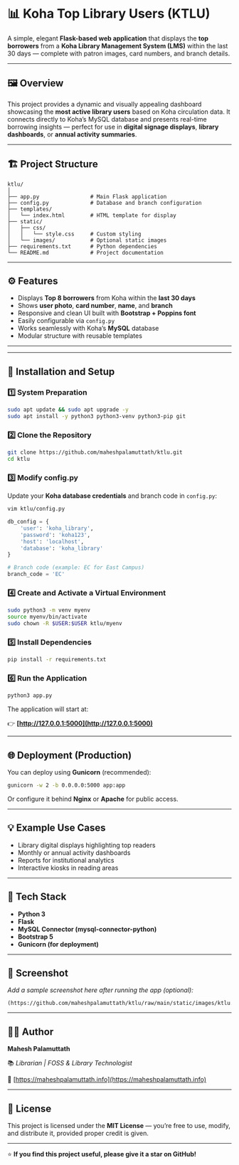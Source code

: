 # 📊 Koha Top Library Users (KTLU)

A simple, elegant **Flask-based web application** that displays the **top borrowers** from a **Koha Library Management System (LMS)** within the last 30 days — complete with patron images, card numbers, and branch details.

---

## 🖼️ Overview

This project provides a dynamic and visually appealing dashboard showcasing the **most active library users** based on Koha circulation data.
It connects directly to Koha’s MySQL database and presents real-time borrowing insights — perfect for use in **digital signage displays**, **library dashboards**, or **annual activity summaries**.

---

## 🏗️ Project Structure

```
ktlu/
│
├── app.py                # Main Flask application
├── config.py             # Database and branch configuration
├── templates/
│   └── index.html        # HTML template for display
├── static/
│   ├── css/
│   │   └── style.css     # Custom styling
│   └── images/           # Optional static images
├── requirements.txt      # Python dependencies
└── README.md             # Project documentation
```

---

## ⚙️ Features

*  Displays **Top 8 borrowers** from Koha within the **last 30 days**
*  Shows **user photo**, **card number**, **name**, and **branch**
*  Responsive and clean UI built with **Bootstrap + Poppins font**
*  Easily configurable via `config.py`
*  Works seamlessly with Koha’s **MySQL** database
*  Modular structure with reusable templates

---
---

## 🚀 Installation and Setup

### 1️⃣ System Preparation

```bash
sudo apt update && sudo apt upgrade -y
sudo apt install -y python3 python3-venv python3-pip git
```

### 2️⃣ Clone the Repository

```bash
git clone https://github.com/maheshpalamuttath/ktlu.git
cd ktlu
```

### 3️⃣ Modify config.py

Update your **Koha database credentials** and branch code in `config.py`:

```bash
vim ktlu/config.py
```

```python
db_config = {
    'user': 'koha_library',
    'password': 'koha123',
    'host': 'localhost',
    'database': 'koha_library'
}

# Branch code (example: EC for East Campus)
branch_code = 'EC'
```

### 4️⃣ Create and Activate a Virtual Environment

```bash
sudo python3 -m venv myenv
source myenv/bin/activate
sudo chown -R $USER:$USER ktlu/myenv
```

### 5️⃣ Install Dependencies

```bash
pip install -r requirements.txt
```

### 6️⃣ Run the Application

```bash
python3 app.py
```

The application will start at:

👉 **[http://127.0.0.1:5000](http://127.0.0.1:5000)**

---

## 🌐 Deployment (Production)

You can deploy using **Gunicorn** (recommended):

```bash
gunicorn -w 2 -b 0.0.0.0:5000 app:app
```

Or configure it behind **Nginx** or **Apache** for public access.

---

## 💡 Example Use Cases

* Library digital displays highlighting top readers
* Monthly or annual activity dashboards
* Reports for institutional analytics
* Interactive kiosks in reading areas

---

## 🧰 Tech Stack

* **Python 3**
* **Flask**
* **MySQL Connector (mysql-connector-python)**
* **Bootstrap 5**
* **Gunicorn (for deployment)**

---

## 📸 Screenshot

*Add a sample screenshot here after running the app (optional):*

```
(https://github.com/maheshpalamuttath/ktlu/raw/main/static/images/ktlu.png)
```

---

## 👨‍💻 Author

**Mahesh Palamuttath**

📚 *Librarian | FOSS & Library Technologist*

🔗 [https://maheshpalamuttath.info](https://maheshpalamuttath.info)

---

## 🪪 License

This project is licensed under the **MIT License** — you’re free to use, modify, and distribute it, provided proper credit is given.

---

⭐ **If you find this project useful, please give it a star on GitHub!**
